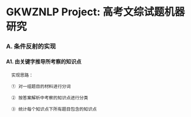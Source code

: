 # GKWZNLP Project: 高考文综试题机器研究

###   A. 条件反射的实现

####        A1. 由关键字推导所考察的知识点

      实现思路：
    
      ① 对一组题目的材料进行分词
    
      ② 按答案解析中考察的知识点进行分类
    
      ③ 统计每个知识点下所有题目包含的知识点
        
